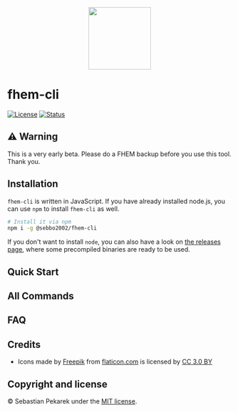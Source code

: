 <p align="center">
  <img width="140" height="140" src="https://d.sebbo.net/tools-NsTkJ9Zqkg.svg">
</p>

# fhem-cli

[![License](https://img.shields.io/badge/license-MIT-blue.svg?style=flat-square)](LICENSE)
[![Status](https://git-badges.sebbo.net/94/master/build)](https://git.sebbo.net/sebbo2002/gitlab-badges/pipelines)

## ⚠️ Warning
This is a very early beta. Please do a FHEM backup before you use this tool. Thank you.

## Installation

`fhem-cli` is written in JavaScript. If you have already installed node.js, you can use `npm` to install `fhem-cli` as well.
```bash
# Install it via npm
npm i -g @sebbo2002/fhem-cli
```

If you don't want to install `node`, you can also have a look on [the releases page](https://github.com/sebbo2002/fhem-cli/releases), where some precompiled binaries are ready to be used.


## Quick Start


## All Commands


## FAQ


## Credits

- Icons made by [Freepik](http://www.freepik.com) from [flaticon.com](https://www.flaticon.com/) is licensed by [CC 3.0 BY](http://creativecommons.org/licenses/by/3.0/)


## Copyright and license

&copy; Sebastian Pekarek under the [MIT license](LICENSE).
